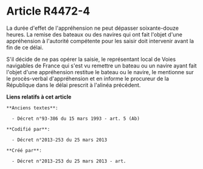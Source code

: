 # Article R4472-4

La durée d'effet de l'appréhension ne peut dépasser soixante-douze heures. La remise des bateaux ou des navires qui ont fait
l'objet d'une appréhension à l'autorité compétente pour les saisir doit intervenir avant la fin de ce délai.

S'il décide de ne pas opérer la saisie, le représentant local de Voies navigables de France qui s'est vu remettre un bateau
ou un navire ayant fait l'objet d'une appréhension restitue le bateau ou le navire, le mentionne sur le procès-verbal
d'appréhension et en informe le procureur de la République dans le délai prescrit à l'alinéa précédent.

**Liens relatifs à cet article**

	**Anciens textes**:

	  - Décret n°93-386 du 15 mars 1993 - art. 5 (Ab)

	**Codifié par**:

	  - Décret n°2013-253 du 25 mars 2013

	**Créé par**:

	  - Décret n°2013-253 du 25 mars 2013 - art.
